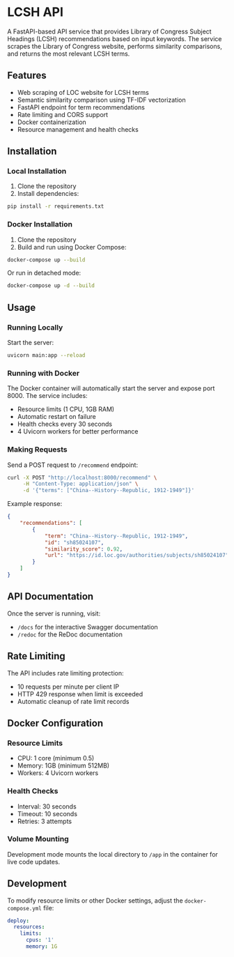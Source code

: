 # LCSH API

A FastAPI-based API service that provides Library of Congress Subject Headings (LCSH) recommendations based on input keywords. The service scrapes the Library of Congress website, performs similarity comparisons, and returns the most relevant LCSH terms.

## Features

- Web scraping of LOC website for LCSH terms
- Semantic similarity comparison using TF-IDF vectorization
- FastAPI endpoint for term recommendations
- Rate limiting and CORS support
- Docker containerization
- Resource management and health checks

## Installation

### Local Installation

1. Clone the repository
2. Install dependencies:
```bash
pip install -r requirements.txt
```

### Docker Installation

1. Clone the repository
2. Build and run using Docker Compose:
```bash
docker-compose up --build
```

Or run in detached mode:
```bash
docker-compose up -d --build
```

## Usage

### Running Locally

Start the server:
```bash
uvicorn main:app --reload
```

### Running with Docker

The Docker container will automatically start the server and expose port 8000. The service includes:
- Resource limits (1 CPU, 1GB RAM)
- Automatic restart on failure
- Health checks every 30 seconds
- 4 Uvicorn workers for better performance

### Making Requests

Send a POST request to `/recommend` endpoint:
```bash
curl -X POST "http://localhost:8000/recommend" \
     -H "Content-Type: application/json" \
     -d '{"terms": ["China--History--Republic, 1912-1949"]}'
```

Example response:
```json
{
    "recommendations": [
        {
            "term": "China--History--Republic, 1912-1949",
            "id": "sh85024107",
            "similarity_score": 0.92,
            "url": "https://id.loc.gov/authorities/subjects/sh85024107"
        }
    ]
}
```

## API Documentation

Once the server is running, visit:
- `/docs` for the interactive Swagger documentation
- `/redoc` for the ReDoc documentation

## Rate Limiting

The API includes rate limiting protection:
- 10 requests per minute per client IP
- HTTP 429 response when limit is exceeded
- Automatic cleanup of rate limit records

## Docker Configuration

### Resource Limits
- CPU: 1 core (minimum 0.5)
- Memory: 1GB (minimum 512MB)
- Workers: 4 Uvicorn workers

### Health Checks
- Interval: 30 seconds
- Timeout: 10 seconds
- Retries: 3 attempts

### Volume Mounting
Development mode mounts the local directory to `/app` in the container for live code updates.

## Development

To modify resource limits or other Docker settings, adjust the `docker-compose.yml` file:
```yaml
deploy:
  resources:
    limits:
      cpus: '1'
      memory: 1G
``` 
